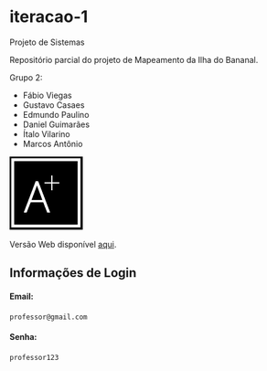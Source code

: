 # iteracao-1

Projeto de Sistemas

Repositório parcial do projeto de Mapeamento da Ilha do Bananal.

Grupo 2:

- Fábio Viegas
- Gustavo Casaes
- Edmundo Paulino
- Daniel Guimarães
- Ítalo Vilarino
- Marcos Antônio


![Sistema](assets/logo.png)


Versão Web disponível <a href="https://djesusguimaraes.github.io/iteracao-1/" target="_blank">aqui</a>.

## Informações de Login
#### Email:
    professor@gmail.com  
#### Senha:
    professor123